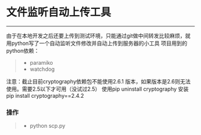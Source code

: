 # 文件监听自动上传工具

------

由于在本地开发之后还要上传到测试环境，只能通过git做中间转发比较麻烦，就用python写了一个自动监听文件修改并自动上传到服务器的小工具
项目用到的python依赖：

> * paramiko
> * watchdog



注意：截止目前cryptography依赖包不能使用2.6.1 版本，如果版本是2.6则无法使用。需要2.5以下才可用（没试过2.5）
使用pip uninstall cryptography 
安装pip install cryptography==2.4.2

### 操作
> * python scp.py